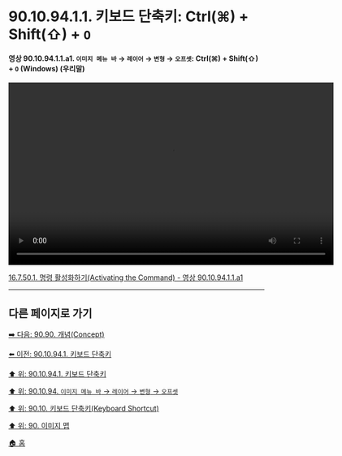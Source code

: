 # 90.10.94.1.1. 키보드 단축키: Ctrl(⌘) + Shift(⇧) + `O`

<a id="90-10-94-01-01-a1"></a>

#### 영상 90.10.94.1.1.a1. `이미지 메뉴 바` → `레이어` → `변형` → `오프셋`: Ctrl(⌘) + Shift(⇧) + `O` (Windows) (우리말)
<video controls="controls" width="640" height="360" src="https://github.com/user-attachments/assets/5e6ccbc5-6b30-4e84-b656-a443c2b58c73"></video>

[16.7.50.1. 명령 활성화하기(Activating the Command) - 영상 90.10.94.1.1.a1](./16-07-50-01-activating_the_command.md#90-10-94-01-01-a1)

***

## 다른 페이지로 가기

[➡️ 다음: 90.90. 개념(Concept)](./90-90-00-concept.md)

[⬅️ 이전: 90.10.94.1. 키보드 단축키](./90-10-94-01-00-keyboard_shortcut.md)

[⬆️ 위: 90.10.94.1. 키보드 단축키](./90-10-94-01-00-keyboard_shortcut.md)

[⬆️ 위: 90.10.94. `이미지 메뉴 바` → `레이어` → `변형` → `오프셋`](./90-10-94-00-menu_layer_transform_offset.md)

[⬆️ 위: 90.10. 키보드 단축키(Keyboard Shortcut)](./90-10-00-keyboard_shortcut.md)

[⬆️ 위: 90. 이미지 맵](./90-00-image-map.md)

[🏠 홈](./00-home.md)